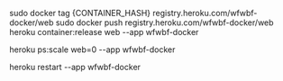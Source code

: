 sudo docker tag {CONTAINER_HASH} registry.heroku.com/wfwbf-docker/web
sudo docker push registry.heroku.com/wfwbf-docker/web
heroku container:release web --app wfwbf-docker

heroku ps:scale web=0 --app wfwbf-docker

heroku restart --app wfwbf-docker

